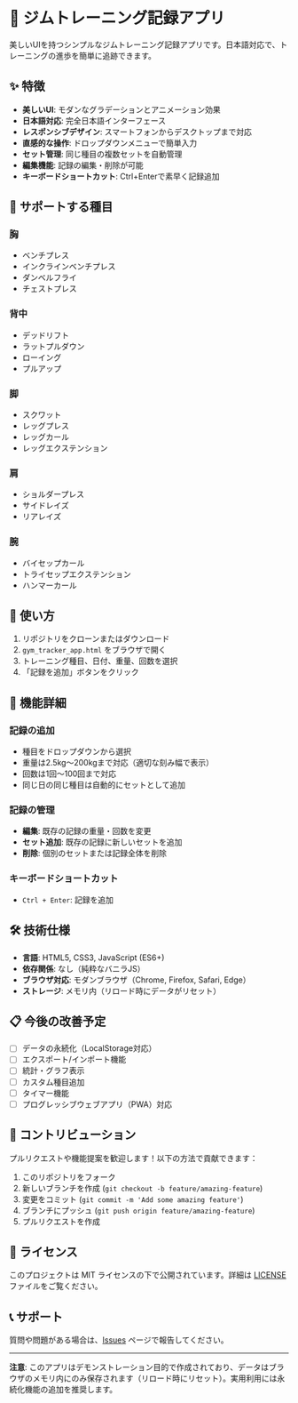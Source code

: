 # 💪 ジムトレーニング記録アプリ

美しいUIを持つシンプルなジムトレーニング記録アプリです。日本語対応で、トレーニングの進歩を簡単に追跡できます。

## ✨ 特徴

- **美しいUI**: モダンなグラデーションとアニメーション効果
- **日本語対応**: 完全日本語インターフェース
- **レスポンシブデザイン**: スマートフォンからデスクトップまで対応
- **直感的な操作**: ドロップダウンメニューで簡単入力
- **セット管理**: 同じ種目の複数セットを自動管理
- **編集機能**: 記録の編集・削除が可能
- **キーボードショートカット**: Ctrl+Enterで素早く記録追加

## 🎯 サポートする種目

### 胸
- ベンチプレス
- インクラインベンチプレス
- ダンベルフライ
- チェストプレス

### 背中
- デッドリフト
- ラットプルダウン
- ローイング
- プルアップ

### 脚
- スクワット
- レッグプレス
- レッグカール
- レッグエクステンション

### 肩
- ショルダープレス
- サイドレイズ
- リアレイズ

### 腕
- バイセップカール
- トライセップエクステンション
- ハンマーカール

## 🚀 使い方

1. リポジトリをクローンまたはダウンロード
2. `gym_tracker_app.html` をブラウザで開く
3. トレーニング種目、日付、重量、回数を選択
4. 「記録を追加」ボタンをクリック

## 📱 機能詳細

### 記録の追加
- 種目をドロップダウンから選択
- 重量は2.5kg〜200kgまで対応（適切な刻み幅で表示）
- 回数は1回〜100回まで対応
- 同じ日の同じ種目は自動的にセットとして追加

### 記録の管理
- **編集**: 既存の記録の重量・回数を変更
- **セット追加**: 既存の記録に新しいセットを追加
- **削除**: 個別のセットまたは記録全体を削除

### キーボードショートカット
- `Ctrl + Enter`: 記録を追加

## 🛠️ 技術仕様

- **言語**: HTML5, CSS3, JavaScript (ES6+)
- **依存関係**: なし（純粋なバニラJS）
- **ブラウザ対応**: モダンブラウザ（Chrome, Firefox, Safari, Edge）
- **ストレージ**: メモリ内（リロード時にデータがリセット）

## 📋 今後の改善予定

- [ ] データの永続化（LocalStorage対応）
- [ ] エクスポート/インポート機能
- [ ] 統計・グラフ表示
- [ ] カスタム種目追加
- [ ] タイマー機能
- [ ] プログレッシブウェブアプリ（PWA）対応

## 🤝 コントリビューション

プルリクエストや機能提案を歓迎します！以下の方法で貢献できます：

1. このリポジトリをフォーク
2. 新しいブランチを作成 (`git checkout -b feature/amazing-feature`)
3. 変更をコミット (`git commit -m 'Add some amazing feature'`)
4. ブランチにプッシュ (`git push origin feature/amazing-feature`)
5. プルリクエストを作成

## 📝 ライセンス

このプロジェクトは MIT ライセンスの下で公開されています。詳細は [LICENSE](LICENSE) ファイルをご覧ください。

## 📞 サポート

質問や問題がある場合は、[Issues](../../issues) ページで報告してください。

---

**注意**: このアプリはデモンストレーション目的で作成されており、データはブラウザのメモリ内にのみ保存されます（リロード時にリセット）。実用利用には永続化機能の追加を推奨します。